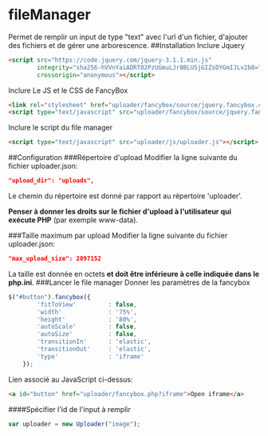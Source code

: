 # fileManager
Permet de remplir un input de type "text" avec l'url d'un fichier, d'ajouter des fichiers et de gérer une arborescence.
##Installation
Inclure Jquery
```html
<script src="https://code.jquery.com/jquery-3.1.1.min.js"
        integrity="sha256-hVVnYaiADRTO2PzUGmuLJr8BLUSjGIZsDYGmIJLv2b8="
        crossorigin="anonymous"></script>
```
Inclure Le JS et le CSS de FancyBox
```html
<link rel="stylesheet" href="uploader/fancybox/source/jquery.fancybox.css">
<script type="text/javascript" src="uploader/fancybox/source/jquery.fancybox.pack.js"></script>
```
Inclure le script du file manager
```html
<script type="text/javascript" src="uploader/js/uploader.js"></script>
```
##Configuration
###Répertoire d'upload
Modifier la ligne suivante du fichier uploader.json:
```json
"upload_dir": "uploads",
```
Le chemin du répertoire est donné par rapport au répertoire 'uploader'.

**Penser à donner les droits sur le fichier d'upload à l'utilisateur qui exécute PHP** (par exemple www-data).

###Taille maximum par upload
Modifier la ligne suivante du fichier uploader.json:
```json
"max_upload_size": 2097152
```
La taille est donnée en octets **et doit être inférieure à celle indiquée dans le php.ini**.
###Lancer le file manager
Donner les paramètres de la fancybox
```javascript
$("#button").fancybox({
        'fitToView'         : false,
        'width'             : '75%',
        'height'            : '80%',
        'autoScale'         : false,
        'autoSize'          : false,
        'transitionIn'      : 'elastic',
        'transitionOut'     : 'elastic',
        'type'              : 'iframe'
    });
```
Lien associé au JavaScript ci-dessus:
```html
<a id="button" href="uploader/fancybox.php?iframe">Open iframe</a>
```
####Spécifier l'id de l'input à remplir
```javascript
var uploader = new Uploader("image");
```
